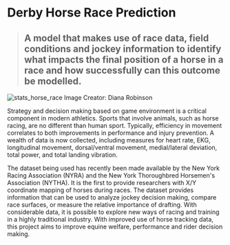 # Derby Horse Race Prediction  

> ## A model that makes use of race data, field conditions and jockey information to identify what impacts the final position of a horse in a race and how successfully can this outcome be modelled.

![stats_horse_race](https://github.com/syedhadi816/derby-race-prediction-/assets/53166976/4a9d9b6f-6d5d-444a-a288-02cbce02792d)
Image Creator: Diana Robinson 

Strategy and decision making based on game environment is a critical component in modern athletics.
Sports that involve animals, such as horse racing, are no different than human sport. Typically, efficiency
in movement correlates to both improvements in performance and injury prevention. A wealth of data is
now collected, including measures for heart rate, EKG, longitudinal movement, dorsal/ventral movement,
medial/lateral deviation, total power, and total landing vibration. 

The dataset being used has recently been made available by the New York Racing Association (NYRA) and
the New York Thoroughbred Horsemen's Association (NYTHA). It is the first to provide researchers with
X/Y coordinate mapping of horses during races. The dataset provides information that can be used to
analyze jockey decision making, compare race surfaces, or measure the relative importance of drafting.
With considerable data, it is possible to explore new ways of racing and training in a highly traditional
industry. With improved use of horse tracking data, this project aims to improve equine welfare,
performance and rider decision making.
